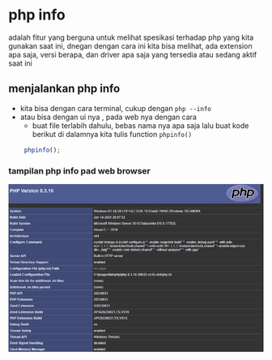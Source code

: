 # php info

adalah fitur yang berguna untuk melihat spesikasi terhadap php yang kita gunakan saat ini, 
dnegan dengan cara ini kita bisa melihat, ada extension apa saja, versi berapa, dan driver apa saja yang tersedia atau sedang aktif saat ini

## menjalankan php info

- kita bisa dengan cara terminal, cukup dengan `php --info`
- atau bisa dengan ui nya , pada web nya dengan cara
  - buat file terlabih dahulu, bebas nama nya apa saja
  lalu buat kode berikut di dalamnya kita tulis function `phpinfo()`
  ```php
   phpinfo();
  ```

### tampilan php info pad web browser

![tampilan php info](../foto/phpinfo.JPG)